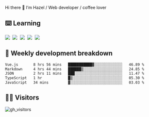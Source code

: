
Hi there 👋 I’m Hazel / Web developer / coffee lover

## ⌨️ Learning

<samp>
 <a href="https://github.com/vuejs/core"><img src="https://api.iconify.design/logos:vue.svg" /></a>
  <a href="https://github.com/vuejs/core"><img src="https://api.iconify.design/logos:react.svg" /></a>
  <a href="https://github.com/vitejs/vite"><img src="https://api.iconify.design/logos:vitejs.svg" /></a>
  <a href="https://github.com/microsoft/TypeScript"><img src="https://api.iconify.design/logos:typescript-icon.svg" /></a> 
  <a href="https://github.com/unocss/unocss"><img src="https://api.iconify.design/logos:unocss.svg" /></a>
  

</samp>


## 🦀 Weekly development breakdown

<!--START_SECTION:waka-->

```txt
Vue.js       8 hrs 56 mins   ███████████▓░░░░░░░░░░░░░   46.89 %
Markdown     4 hrs 44 mins   ██████▒░░░░░░░░░░░░░░░░░░   24.85 %
JSON         2 hrs 11 mins   ███░░░░░░░░░░░░░░░░░░░░░░   11.47 %
TypeScript   1 hr            █▒░░░░░░░░░░░░░░░░░░░░░░░   05.30 %
JavaScript   34 mins         ▓░░░░░░░░░░░░░░░░░░░░░░░░   03.03 %
```

<!--END_SECTION:waka-->
## 👬🏻 Visitors

![gh_visitors](https://profile-counter.glitch.me/Hazel-Lin/count.svg)

